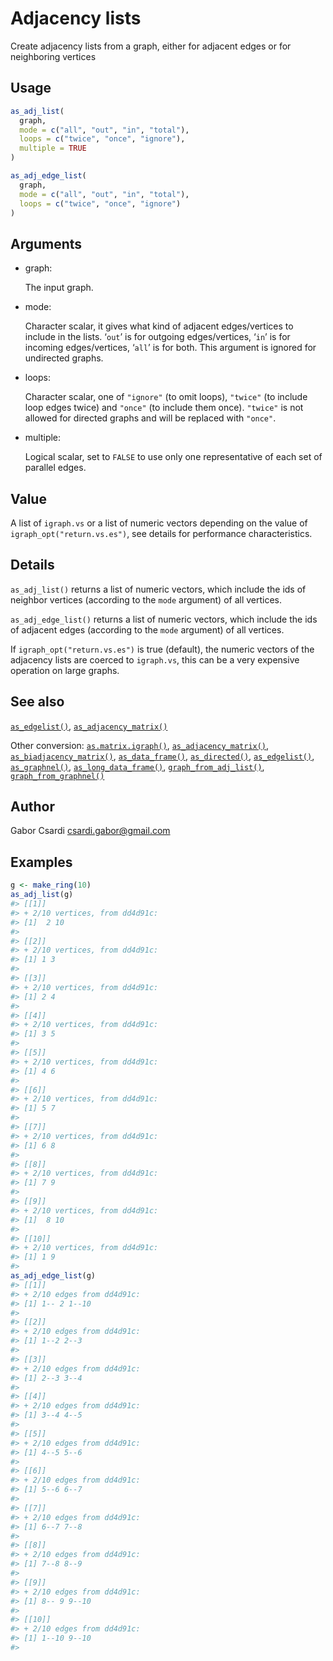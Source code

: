 # Adjacency lists

Create adjacency lists from a graph, either for adjacent edges or for
neighboring vertices

## Usage

``` r
as_adj_list(
  graph,
  mode = c("all", "out", "in", "total"),
  loops = c("twice", "once", "ignore"),
  multiple = TRUE
)

as_adj_edge_list(
  graph,
  mode = c("all", "out", "in", "total"),
  loops = c("twice", "once", "ignore")
)
```

## Arguments

- graph:

  The input graph.

- mode:

  Character scalar, it gives what kind of adjacent edges/vertices to
  include in the lists. ‘`out`’ is for outgoing edges/vertices, ‘`in`’
  is for incoming edges/vertices, ‘`all`’ is for both. This argument is
  ignored for undirected graphs.

- loops:

  Character scalar, one of `"ignore"` (to omit loops), `"twice"` (to
  include loop edges twice) and `"once"` (to include them once).
  `"twice"` is not allowed for directed graphs and will be replaced with
  `"once"`.

- multiple:

  Logical scalar, set to `FALSE` to use only one representative of each
  set of parallel edges.

## Value

A list of `igraph.vs` or a list of numeric vectors depending on the
value of `igraph_opt("return.vs.es")`, see details for performance
characteristics.

## Details

`as_adj_list()` returns a list of numeric vectors, which include the ids
of neighbor vertices (according to the `mode` argument) of all vertices.

`as_adj_edge_list()` returns a list of numeric vectors, which include
the ids of adjacent edges (according to the `mode` argument) of all
vertices.

If `igraph_opt("return.vs.es")` is true (default), the numeric vectors
of the adjacency lists are coerced to `igraph.vs`, this can be a very
expensive operation on large graphs.

## See also

[`as_edgelist()`](https://r.igraph.org/reference/as_edgelist.md),
[`as_adjacency_matrix()`](https://r.igraph.org/reference/as_adjacency_matrix.md)

Other conversion:
[`as.matrix.igraph()`](https://r.igraph.org/reference/as.matrix.igraph.md),
[`as_adjacency_matrix()`](https://r.igraph.org/reference/as_adjacency_matrix.md),
[`as_biadjacency_matrix()`](https://r.igraph.org/reference/as_biadjacency_matrix.md),
[`as_data_frame()`](https://r.igraph.org/reference/graph_from_data_frame.md),
[`as_directed()`](https://r.igraph.org/reference/as_directed.md),
[`as_edgelist()`](https://r.igraph.org/reference/as_edgelist.md),
[`as_graphnel()`](https://r.igraph.org/reference/as_graphnel.md),
[`as_long_data_frame()`](https://r.igraph.org/reference/as_long_data_frame.md),
[`graph_from_adj_list()`](https://r.igraph.org/reference/graph_from_adj_list.md),
[`graph_from_graphnel()`](https://r.igraph.org/reference/graph_from_graphnel.md)

## Author

Gabor Csardi <csardi.gabor@gmail.com>

## Examples

``` r
g <- make_ring(10)
as_adj_list(g)
#> [[1]]
#> + 2/10 vertices, from dd4d91c:
#> [1]  2 10
#> 
#> [[2]]
#> + 2/10 vertices, from dd4d91c:
#> [1] 1 3
#> 
#> [[3]]
#> + 2/10 vertices, from dd4d91c:
#> [1] 2 4
#> 
#> [[4]]
#> + 2/10 vertices, from dd4d91c:
#> [1] 3 5
#> 
#> [[5]]
#> + 2/10 vertices, from dd4d91c:
#> [1] 4 6
#> 
#> [[6]]
#> + 2/10 vertices, from dd4d91c:
#> [1] 5 7
#> 
#> [[7]]
#> + 2/10 vertices, from dd4d91c:
#> [1] 6 8
#> 
#> [[8]]
#> + 2/10 vertices, from dd4d91c:
#> [1] 7 9
#> 
#> [[9]]
#> + 2/10 vertices, from dd4d91c:
#> [1]  8 10
#> 
#> [[10]]
#> + 2/10 vertices, from dd4d91c:
#> [1] 1 9
#> 
as_adj_edge_list(g)
#> [[1]]
#> + 2/10 edges from dd4d91c:
#> [1] 1-- 2 1--10
#> 
#> [[2]]
#> + 2/10 edges from dd4d91c:
#> [1] 1--2 2--3
#> 
#> [[3]]
#> + 2/10 edges from dd4d91c:
#> [1] 2--3 3--4
#> 
#> [[4]]
#> + 2/10 edges from dd4d91c:
#> [1] 3--4 4--5
#> 
#> [[5]]
#> + 2/10 edges from dd4d91c:
#> [1] 4--5 5--6
#> 
#> [[6]]
#> + 2/10 edges from dd4d91c:
#> [1] 5--6 6--7
#> 
#> [[7]]
#> + 2/10 edges from dd4d91c:
#> [1] 6--7 7--8
#> 
#> [[8]]
#> + 2/10 edges from dd4d91c:
#> [1] 7--8 8--9
#> 
#> [[9]]
#> + 2/10 edges from dd4d91c:
#> [1] 8-- 9 9--10
#> 
#> [[10]]
#> + 2/10 edges from dd4d91c:
#> [1] 1--10 9--10
#> 
```
